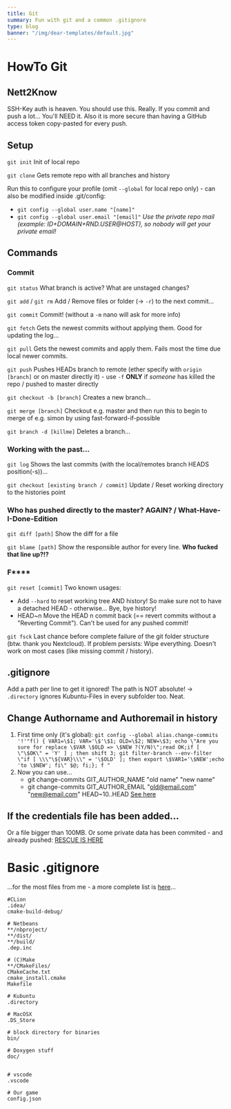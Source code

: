 ```yaml
---
title: Git
summary: Fun with git and a common .gitignore
type: blog
banner: "/img/dear-templates/default.jpg"
---
```


# HowTo Git #

## Nett2Know ##
SSH-Key auth is heaven. You should use this. Really. If you commit and push a lot... You'll NEED it. Also it is more secure than having a GitHub access token copy-pasted for every push.

## Setup ##
`git init` Init of local repo

`git clone` Gets remote repo with all branches and history

Run this to configure your profile (omit `--global` for local repo only) - can also be modified inside .git/config:
* `git config --global user.name "[name]"`
* `git config --global user.email "[email]"` _Use the private repo mail (example: ID+DOMAIN+RND.USER@HOST), so nobody will get your private email!_


## Commands ##

### Commit ###
`git status` What branch is active? What are unstaged changes?

`git add` / `git rm` Add / Remove files or folder (-> `-r`) to the next commit...

`git commit` Commit! (without a `-m` nano will ask for more info)

`git fetch` Gets the newest commits without applying them. Good for updating the log...

`git pull` Gets the newest commits and apply them. Fails most the time due local newer commits.

`git push` Pushes HEADs branch to remote (ether specify with `origin [branch]` or on master directly it) - use `-f` **ONLY** if _someone_ has killed the repo / pushed to master directly

`git checkout -b [branch]` Creates a new branch...

`git merge [branch]` Checkout e.g. master and then run this to begin to merge of e.g. simon by using fast-forward-if-possible

`git branch -d [killme]` Deletes a branch...

### Working with the past... ###

`git log` Shows the last commits (with the local/remotes branch HEADS position(-s))...

`git checkout [existing branch / commit]` Update / Reset working directory to the histories point

### Who has pushed directly to the master? AGAIN? / What-Have-I-Done-Edition ###

`git diff [path]` Show the diff for a file

`git blame [path]` Show the responsible author for every line. **Who fucked that line up?!?**

### F**** ###

`git reset [commit]` Two known usages:
* Add `--hard` to reset working tree AND history! So make sure not to have a detached HEAD - otherwise... Bye, bye history!
* HEAD~n Move the HEAD n commit back (== revert commits without a "Reverting Commit"). Can't be used for any pushed commit!

`git fsck` Last chance before complete failure of the git folder structure (btw. thank you Nextcloud). If problem persists: Wipe everything. Doesn't work on most cases (like missing commit / history).

## .gitignore ##
Add a path per line to get it ignored! The path is NOT absolute!
-> `.directory` ignores Kubuntu-Files in every subfolder too. Neat.

## Change Authorname and Authoremail in history ##
1. First time only (it's global): `git config --global alias.change-commits '!'"f() { VAR1=\$1; VAR='\$'\$1; OLD=\$2; NEW=\$3; echo \"Are you sure for replace \$VAR \$OLD => \$NEW ?(Y/N)\";read OK;if [ \"\$OK\" = 'Y' ] ; then shift 3; git filter-branch --env-filter \"if [ \\\"\${VAR}\\\" = '\$OLD' ]; then export \$VAR1='\$NEW';echo 'to \$NEW'; fi\" $@; fi;}; f "`
2. Now you can use...
    * git change-commits GIT_AUTHOR_NAME "old name" "new name"
    * git change-commits GIT_AUTHOR_EMAIL "old@email.com" "new@email.com" HEAD~10..HEAD
[See here](https://stackoverflow.com/questions/2919878/git-rewrite-previous-commit-usernames-and-emails)

## If the credentials file has been added... ##
Or a file bigger than 100MB. Or some private data has been commited - and already pushed:
[RESCUE IS HERE](https://help.github.com/en/github/managing-large-files/removing-files-from-a-repositorys-history)

# Basic .gitignore #
...for the most files from me - a more complete list is [here](https://github.com/github/gitignore)...
```
#CLion
.idea/
cmake-build-debug/

# Netbeans
**/nbproject/
**/dist/
**/build/
.dep.inc

# (C)Make
**/CMakeFiles/
CMakeCache.txt
cmake_install.cmake
Makefile

# Kubuntu
.directory

# MacOSX
.DS_Store

# block directory for binaries
bin/

# Doxygen stuff
doc/


# vscode
.vscode

# Our game
config.json
```
